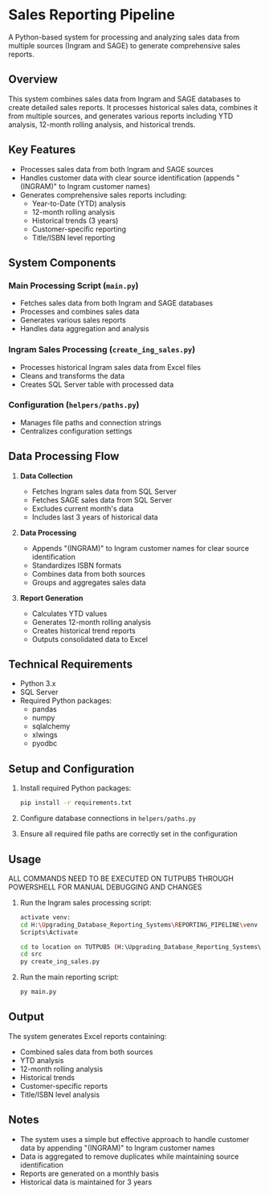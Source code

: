 # Sales Reporting Pipeline

A Python-based system for processing and analyzing sales data from multiple sources (Ingram and SAGE) to generate comprehensive sales reports.

## Overview

This system combines sales data from Ingram and SAGE databases to create detailed sales reports. It processes historical sales data, combines it from multiple sources, and generates various reports including YTD analysis, 12-month rolling analysis, and historical trends.

## Key Features

- Processes sales data from both Ingram and SAGE sources
- Handles customer data with clear source identification (appends "(INGRAM)" to Ingram customer names)
- Generates comprehensive sales reports including:
  - Year-to-Date (YTD) analysis
  - 12-month rolling analysis
  - Historical trends (3 years)
  - Customer-specific reporting
  - Title/ISBN level reporting

## System Components

### Main Processing Script (`main.py`)
- Fetches sales data from both Ingram and SAGE databases
- Processes and combines sales data
- Generates various sales reports
- Handles data aggregation and analysis

### Ingram Sales Processing (`create_ing_sales.py`)
- Processes historical Ingram sales data from Excel files
- Cleans and transforms the data
- Creates SQL Server table with processed data

### Configuration (`helpers/paths.py`)
- Manages file paths and connection strings
- Centralizes configuration settings

## Data Processing Flow

1. **Data Collection**
   - Fetches Ingram sales data from SQL Server
   - Fetches SAGE sales data from SQL Server
   - Excludes current month's data
   - Includes last 3 years of historical data

2. **Data Processing**
   - Appends "(INGRAM)" to Ingram customer names for clear source identification
   - Standardizes ISBN formats
   - Combines data from both sources
   - Groups and aggregates sales data

3. **Report Generation**
   - Calculates YTD values
   - Generates 12-month rolling analysis
   - Creates historical trend reports
   - Outputs consolidated data to Excel

## Technical Requirements

- Python 3.x
- SQL Server
- Required Python packages:
  - pandas
  - numpy
  - sqlalchemy
  - xlwings
  - pyodbc

## Setup and Configuration

1. Install required Python packages:
   ```bash
   pip install -r requirements.txt
   ```

2. Configure database connections in `helpers/paths.py`

3. Ensure all required file paths are correctly set in the configuration

## Usage
ALL COMMANDS NEED TO BE EXECUTED ON TUTPUB5 THROUGH POWERSHELL FOR MANUAL DEBUGGING AND CHANGES
1. Run the Ingram sales processing script:
   ```bash
   activate venv:
   cd H:\Upgrading_Database_Reporting_Systems\REPORTING_PIPELINE\venv
   Scripts\Activate
   
   cd to location on TUTPUB5 (H:\Upgrading_Database_Reporting_Systems\REPORTING_PIPELINE)
   cd src
   py create_ing_sales.py
   ```

2. Run the main reporting script:
   ```bash
   py main.py
   
   ```

## Output

The system generates Excel reports containing:
- Combined sales data from both sources
- YTD analysis
- 12-month rolling analysis
- Historical trends
- Customer-specific reports
- Title/ISBN level analysis

## Notes

- The system uses a simple but effective approach to handle customer data by appending "(INGRAM)" to Ingram customer names
- Data is aggregated to remove duplicates while maintaining source identification
- Reports are generated on a monthly basis
- Historical data is maintained for 3 years 